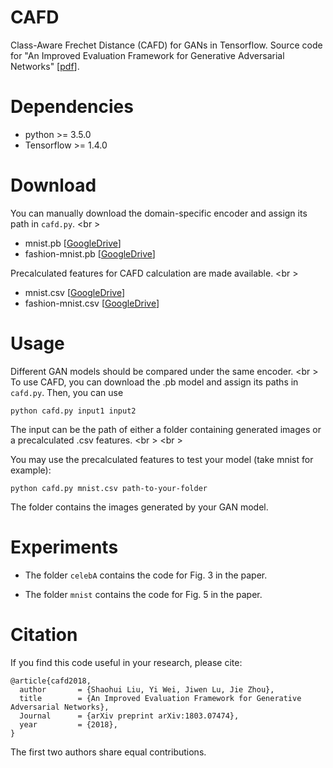 # CAFD
Class-Aware Frechet Distance (CAFD) for GANs in Tensorflow. Source code for "An Improved Evaluation Framework for Generative Adversarial Networks" \[[pdf](https://arxiv.org/pdf/1803.07474.pdf)\].

# Dependencies
* python >= 3.5.0
* Tensorflow >= 1.4.0

# Download
You can manually download the domain-specific encoder and assign its path in `cafd.py`. <br \>

* mnist.pb \[[GoogleDrive](https://drive.google.com/file/d/1KAfpbl08fTuoFaUM0Wr0fcbCMoBvQSW9/view?usp=sharing)\]
* fashion-mnist.pb \[[GoogleDrive](https://drive.google.com/file/d/16SdetBp35q7C4InWiOPY9yOeq_0iMV09/view?usp=sharing)\]

Precalculated features for CAFD calculation are made available. <br \>

* mnist.csv \[[GoogleDrive](https://drive.google.com/file/d/1LPzZWQVdX100rRyVC1hpFcBDJpu4BLj0/view?usp=sharing)\]
* fashion-mnist.csv \[[GoogleDrive](ihttps://drive.google.com/file/d/1Ky0cqkYu3yw0RCjwm0eMrQbwJYOkEtz-/view?usp=sharing)\]

# Usage
Different GAN models should be compared under the same encoder. <br \>
To use CAFD, you can download the .pb model and assign its paths in `cafd.py`. Then, you can use
```
python cafd.py input1 input2
```
The input can be the path of either a folder containing generated images or a precalculated .csv features. <br \> <br \>

You may use the precalculated features to test your model (take mnist for example):
```
python cafd.py mnist.csv path-to-your-folder
```
The folder contains the images generated by your GAN model.

# Experiments
* The folder `celebA` contains the code for Fig. 3 in the paper.

* The folder `mnist` contains the code for Fig. 5 in the paper.

# Citation

If you find this code useful in your research, please cite:
```
@article{cafd2018,
  author       = {Shaohui Liu, Yi Wei, Jiwen Lu, Jie Zhou},
  title        = {An Improved Evaluation Framework for Generative Adversarial Networks},
  Journal      = {arXiv preprint arXiv:1803.07474},
  year         = {2018},
}
```
The first two authors share equal contributions.
